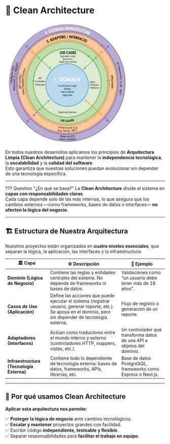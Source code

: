 # 🧩 Clean Architecture

![imagen de clean architecture](./img/Cleanarchitecture.png)

En todos nuestros desarrollos aplicamos los principios de **Arquitectura Limpia (Clean Architecture)** para mantener la **independencia tecnológica**, la **escalabilidad** y la **calidad del software**.  
Esto garantiza que nuestras soluciones puedan evolucionar sin depender de una tecnología específica.

---

??? Question "¿En qué se basa?"
    La **Clean Architecture** divide el sistema en **capas con responsabilidades claras**.  
    Cada capa depende solo de las más internas, lo que asegura que los cambios externos —como frameworks, bases de datos o interfaces— **no afecten la lógica del negocio**.

---

## 🏗️ Estructura de Nuestra Arquitectura

Nuestros proyectos están organizados en **cuatro niveles esenciales**, que separan la lógica, la aplicación, las interfaces y la infraestructura:

| 🏛️ Capa | ⚙️ Descripción | 💬 Ejemplo |
|----------|----------------|-------------|
| **Dominio (Lógica de Negocio)** | Contiene las reglas y entidades centrales del sistema. No depende de frameworks ni bases de datos. | Validaciones como “un usuario debe tener más de 18 años”. |
| **Casos de Uso (Aplicación)** | Define las acciones que puede ejecutar el sistema (registrar usuario, generar reporte, etc.). Se apoya en el dominio, pero sin depender de tecnología externa. | Flujo de registro o generación de un reporte. |
| **Adaptadores (Interfaces)** | Actúan como traductores entre el mundo interno y externo (controladores HTTP, mappers, vistas, etc.). | Un controlador que transforma datos de una API a objetos del dominio. |
| **Infraestructura (Tecnología Externa)** | Contiene todo lo dependiente de tecnología externa: bases de datos, frameworks, APIs, librerías, etc. | Base de datos PostgreSQL, frameworks como Express o Next.js. |

---

## 🚀 Por qué usamos Clean Architecture

**Aplicar esta arquitectura nos permite:**

✅ **Proteger la lógica de negocio** ante cambios tecnológicos.  
✅ **Escalar y mantener** proyectos grandes con facilidad.  
✅ Escribir código **independiente, testeable y flexible**.  
✅ Separar responsabilidades para **facilitar el trabajo en equipo**.

<br>
